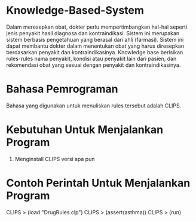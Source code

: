 # Knowledge-Based-System
Dalam meresepkan obat, dokter perlu mempertimbangkan hal-hal seperti jenis penyakit hasil diagnosa dan kontraindikasi. Sistem ini merupakan sistem berbasis pengetahuan yang berasal dari ahli (farmasi). Sistem ini dapat membantu dokter dalam menentukan obat yang harus diresepkan berdasarkan penyakit dan kontraindikasinya. Knowledge base berisikan rules-rules nama penyakit, kondisi atau penyakit lain dari pasien, dan rekomendasi obat yang sesuai dengan penyakit dan kontraindikasinya.
# Bahasa Pemrograman
Bahasa yang digunakan untuk menuliskan rules tersebut adalah CLIPS.
# Kebutuhan Untuk Menjalankan Program
1. Menginstall CLIPS versi apa pun
# Contoh Perintah Untuk Menjalankan Program
CLIPS > (load "DrugRules.clp")
CLIPS > (assert(asthma))
CLIPS > (run)
